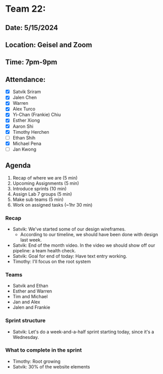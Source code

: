 # Team 22:
## Date: 5/15/2024
## Location: Geisel and Zoom
## Time: 7pm-9pm

## Attendance:
- [x] Satvik Sriram
- [x] Jalen Chen
- [x] Warren
- [x] Alex Turco
- [x] Yi-Chan (Frankie) Chiu
- [x] Esther Xiong
- [x] Aaron Shi
- [x] Timothy Herchen
- [ ] Ethan Shih
- [x] Michael Pena
- [ ] Jan Kwong

## Agenda

1. Recap of where we are (5 min)
2. Upcoming Assignments (5 min)
3. Introduce sprints (10 min)
4. Assign Lab 7 groups (5 min)
5. Make sub teams (5 min)
6. Work on assigned tasks (~1hr 30 min)

### Recap

- Satvik: We've started some of our design wireframes.
  - According to our timeline, we should have been done with design last week.
- Satvik: End of the month video. In the video we should show off our pipeline: a team health check.
- Satvik: Goal for end of today: Have text entry working.
- Timothy: I'll focus on the root system

### Teams

- Satvik and Ethan
- Esther and Warren
- Tim and Michael
- Jan and Alex
- Jalen and Frankie

### Sprint structure

- Satvik: Let's do a week-and-a-half sprint starting today, since it's a Wednesday.

### What to complete in the sprint

- Timothy: Root growing
- Satvik: 30% of the website elements
